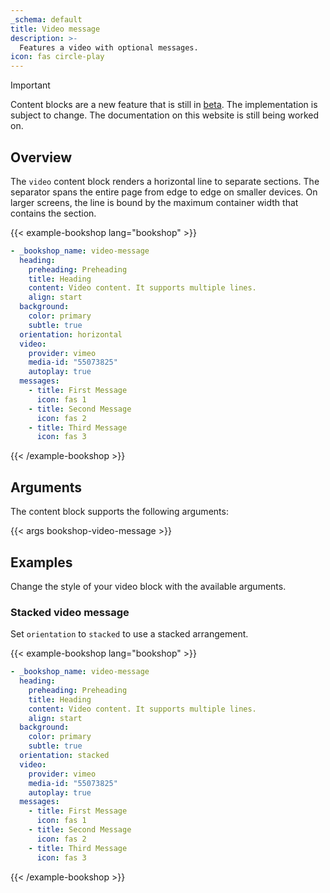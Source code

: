 ```yaml
---
_schema: default
title: Video message
description: >-
  Features a video with optional messages.
icon: fas circle-play
---
```


> [!IMPORTANT]
> Content blocks are a new feature that is still in [beta](https://github.com/gethinode/hinode/issues/1430#issuecomment-2988697852). The implementation is subject to change. The documentation on this website is still being worked on.

## Overview

The `video` content block renders a horizontal line to separate sections. The separator spans the entire page from edge to edge on smaller devices. On larger screens, the line is bound by the maximum container width that contains the section.

<!-- markdownlint-disable MD037 -->
{{< example-bookshop lang="bookshop" >}}

```yml
- _bookshop_name: video-message
  heading:
    preheading: Preheading
    title: Heading
    content: Video content. It supports multiple lines.
    align: start
  background:
    color: primary
    subtle: true
  orientation: horizontal
  video:
    provider: vimeo
    media-id: "55073825"
    autoplay: true
  messages:
    - title: First Message
      icon: fas 1
    - title: Second Message
      icon: fas 2
    - title: Third Message
      icon: fas 3
```

{{< /example-bookshop >}}
<!-- markdownlint-enable MD037 -->

## Arguments

The content block supports the following arguments:

{{< args bookshop-video-message >}}

## Examples

Change the style of your video block with the available arguments.

### Stacked video message

Set `orientation` to `stacked` to use a stacked arrangement.

<!-- markdownlint-disable MD037 -->
{{< example-bookshop lang="bookshop" >}}

```yml
- _bookshop_name: video-message
  heading:
    preheading: Preheading
    title: Heading
    content: Video content. It supports multiple lines.
    align: start
  background:
    color: primary
    subtle: true
  orientation: stacked
  video:
    provider: vimeo
    media-id: "55073825"
    autoplay: true
  messages:
    - title: First Message
      icon: fas 1
    - title: Second Message
      icon: fas 2
    - title: Third Message
      icon: fas 3
```

{{< /example-bookshop >}}
<!-- markdownlint-enable MD037 -->

